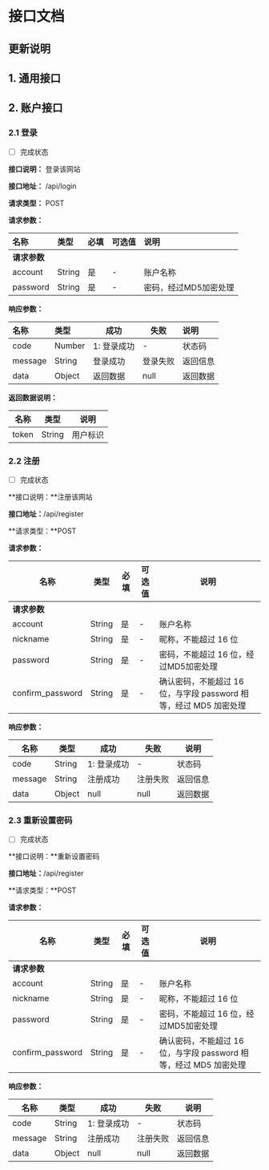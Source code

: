 # 接口文档

## 更新说明

## 1. 通用接口

## 2. 账户接口

### 2.1 登录

- [ ] 完成状态

**接口说明：** 登录该网站

**接口地址：** /api/login

**请求类型：** POST

**请求参数：**

| 名称       | 类型     | 必填   | 可选值  | 说明           |
| :------- | :----- | :--- | :--- | :----------- |
| **请求参数** |        |      |      |              |
| account  | String | 是    | -    | 账户名称         |
| password | String | 是    | -    | 密码，经过MD5加密处理 |

**响应参数：**

| 名称      | 类型     | 成功      | 失败   | 说明   |
| :------ | :----- | ------- | ---- | :--- |
| code    | Number | 1: 登录成功 | -    | 状态码  |
| message | String | 登录成功    | 登录失败 | 返回信息 |
| data    | Object | 返回数据    | null | 返回数据 |

**返回数据说明：**

| 名称    | 类型     | 说明   |
| ----- | ------ | ---- |
| token | String | 用户标识 |

### 2.2 注册

- [ ] 完成状态

**接口说明：**注册该网站

**接口地址：**/api/register

**请求类型：**POST

**请求参数：**

| 名称               | 类型     | 必填   | 可选值  | 说明                                       |
| ---------------- | ------ | ---- | ---- | ---------------------------------------- |
| **请求参数**         |        |      |      |                                          |
| account          | String | 是    | -    | 账户名称                                     |
| nickname         | String | 是    | -    | 昵称，不能超过 16 位                             |
| password         | String | 是    | -    | 密码，不能超过 16 位，经过MD5加密处理                   |
| confirm_password | String | 是    | -    | 确认密码，不能超过 16 位，与字段 password 相等，经过 MD5 加密处理 |

**响应参数：**

| 名称      | 类型     | 成功      | 失败   | 说明   |
| ------- | ------ | ------- | ---- | ---- |
| code    | String | 1: 登录成功 | -    | 状态码  |
| message | String | 注册成功    | 注册失败 | 返回信息 |
| data    | Object | null    | null | 返回数据 |

### 2.3 重新设置密码

- [ ] 完成状态

**接口说明：**重新设置密码

**接口地址：**/api/register

**请求类型：**POST

**请求参数：**

| 名称               | 类型     | 必填   | 可选值  | 说明                                       |
| ---------------- | ------ | ---- | ---- | ---------------------------------------- |
| **请求参数**         |        |      |      |                                          |
| account          | String | 是    | -    | 账户名称                                     |
| nickname         | String | 是    | -    | 昵称，不能超过 16 位                             |
| password         | String | 是    | -    | 密码，不能超过 16 位，经过MD5加密处理                   |
| confirm_password | String | 是    | -    | 确认密码，不能超过 16 位，与字段 password 相等，经过 MD5 加密处理 |

**响应参数：**

| 名称      | 类型     | 成功      | 失败   | 说明   |
| ------- | ------ | ------- | ---- | ---- |
| code    | String | 1: 登录成功 | -    | 状态码  |
| message | String | 注册成功    | 注册失败 | 返回信息 |
| data    | Object | null    | null | 返回数据 |